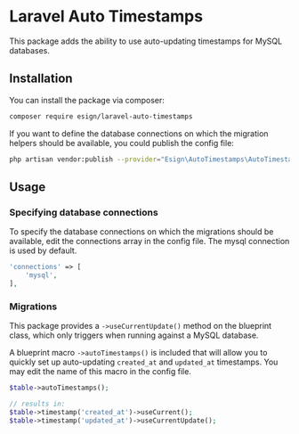 # Laravel Auto Timestamps

This package adds the ability to use auto-updating timestamps for MySQL databases.


## Installation 
You can install the package via composer:

```bash
composer require esign/laravel-auto-timestamps
```

If you want to define the database connections on which the migration helpers should be available, you could publish the config file:

```bash
php artisan vendor:publish --provider="Esign\AutoTimestamps\AutoTimestampsServiceProvider"
```

## Usage

### Specifying database connections

To specify the database connections on which the migrations should be available, edit the connections array in the config file. The mysql connection is used by default.

```php
'connections' => [
    'mysql',
],
```

### Migrations

This package provides a `->useCurrentUpdate()` method on the blueprint class, which only triggers when running against a MySQL database.

A blueprint macro `->autoTimestamps()` is included that will allow you to quickly set up auto-updating `created_at` and `updated_at` timestamps. You may edit the name of this macro in the config file.

```php
$table->autoTimestamps();

// results in:
$table->timestamp('created_at')->useCurrent();
$table->timestamp('updated_at')->useCurrentUpdate();

```
